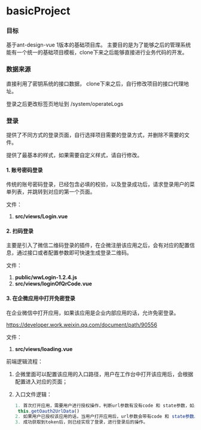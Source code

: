 # basicProject

### 目标
基于ant-design-vue 1版本的基础项目库。
主要目的是为了能够之后的管理系统能有一个统一的基础项目模板，clone下来之后能够直接进行业务代码的开发。

### 数据来源
直接利用了密钥系统的接口数据，
clone下来之后，自行修改项目的接口代理地址。

登录之后更改标签页地址到 /system/operateLogs



### 登录

提供了不同方式的登录页面，自行选择项目需要的登录方式，并删除不需要的文件。

提供了最基本的样式，如果需要自定义样式，请自行修改。

#### 1. 账号密码登录

传统的账号密码登录，已经包含必填的校验，以及登录成功后，请求登录用户的菜单列表，并跳转到对应的第一个页面。

文件：

1. **src/views/Login.vue**

#### 2. 扫码登录

主要是引入了微信二维码登录的插件，在企微注册该应用之后，会有对应的配置信息，通过接口或者配置参数即可快速生成登录二维码。

文件：

1. **public/wwLogin-1.2.4.js**
2. **src/views/loginOfQrCode.vue**

#### 3. 在企微应用中打开免密登录

在企业微信中打开应用，如果该应用是企业内部应用的话，允许免密登录。

https://developer.work.weixin.qq.com/document/path/90556

文件：

1. **src/views/loading.vue**

前端逻辑流程：

1. 企微里面可以配置该应用的入口路径，用户在工作台中打开该应用后，会根据配置进入对应的页面；

2. 入口文件逻辑：

   ```js
   1. 首次打开应用，需要用户进行授权操作，判断url参数有没有code 和 state参数，如果没有的话，则通过接口请求授权页面的链接，并跳转到授权页面；
   	this.getOauth2UrlData()
   2. 如果用户已授权该应用的话，当用户打开应用后，url参数会带有code 和 state参数。判断有无参数，有的话就通过getToken({code, state})方法，传code、state给后端，获取token
   3. 成功获取到token后，则已经实现了登录，进行登录后的操作。
   ```

   